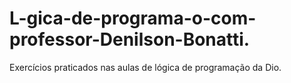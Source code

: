 # L-gica-de-programa-o-com-professor-Denilson-Bonatti.
Exercícios praticados nas aulas de lógica de programação da Dio.
